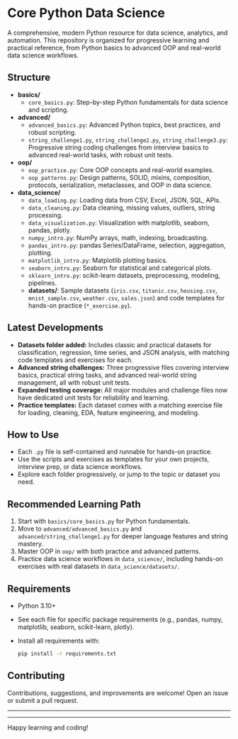 # Core Python Data Science

A comprehensive, modern Python resource for data science, analytics, and automation. This repository is organized for progressive learning and practical reference, from Python basics to advanced OOP and real-world data science workflows.

## Structure

- **basics/**
  - `core_basics.py`: Step-by-step Python fundamentals for data science and scripting.
- **advanced/**
  - `advanced_basics.py`: Advanced Python topics, best practices, and robust scripting.
  - `string_challenge1.py`, `string_challenge2.py`, `string_challenge3.py`: Progressive string coding challenges from interview basics to advanced real-world tasks, with robust unit tests.
- **oop/**
  - `oop_practice.py`: Core OOP concepts and real-world examples.
  - `oop_patterns.py`: Design patterns, SOLID, mixins, composition, protocols, serialization, metaclasses, and OOP in data science.
- **data_science/**
  - `data_loading.py`: Loading data from CSV, Excel, JSON, SQL, APIs.
  - `data_cleaning.py`: Data cleaning, missing values, outliers, string processing.
  - `data_visualization.py`: Visualization with matplotlib, seaborn, pandas, plotly.
  - `numpy_intro.py`: NumPy arrays, math, indexing, broadcasting.
  - `pandas_intro.py`: pandas Series/DataFrame, selection, aggregation, plotting.
  - `matplotlib_intro.py`: Matplotlib plotting basics.
  - `seaborn_intro.py`: Seaborn for statistical and categorical plots.
  - `sklearn_intro.py`: scikit-learn datasets, preprocessing, modeling, pipelines.
  - **datasets/**: Sample datasets (`iris.csv`, `titanic.csv`, `housing.csv`, `mnist_sample.csv`, `weather.csv`, `sales.json`) and code templates for hands-on practice (`*_exercise.py`).

## Latest Developments

- **Datasets folder added:** Includes classic and practical datasets for classification, regression, time series, and JSON analysis, with matching code templates and exercises for each.
- **Advanced string challenges:** Three progressive files covering interview basics, practical string tasks, and advanced real-world string management, all with robust unit tests.
- **Expanded testing coverage:** All major modules and challenge files now have dedicated unit tests for reliability and learning.
- **Practice templates:** Each dataset comes with a matching exercise file for loading, cleaning, EDA, feature engineering, and modeling.



## How to Use

- Each `.py` file is self-contained and runnable for hands-on practice.
- Use the scripts and exercises as templates for your own projects, interview prep, or data science workflows.
- Explore each folder progressively, or jump to the topic or dataset you need.

## Recommended Learning Path

1. Start with `basics/core_basics.py` for Python fundamentals.
2. Move to `advanced/advanced_basics.py` and `advanced/string_challenge1.py` for deeper language features and string mastery.
3. Master OOP in `oop/` with both practice and advanced patterns.
4. Practice data science workflows in `data_science/`, including hands-on exercises with real datasets in `data_science/datasets/`.

## Requirements

- Python 3.10+
- See each file for specific package requirements (e.g., pandas, numpy, matplotlib, seaborn, scikit-learn, plotly).
- Install all requirements with:

  ```sh
  pip install -r requirements.txt
  ```

## Contributing

Contributions, suggestions, and improvements are welcome! Open an issue or submit a pull request.

---

---

Happy learning and coding!
